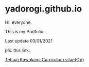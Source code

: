 # yadorogi.github.io

Hi! everyone.

This is my Portfolio.

Last update 03/01/2021

pls. this link.

[Tetsuo Kawakami Curriculum vitae(CV)](https://yadorogi.github.io/)
